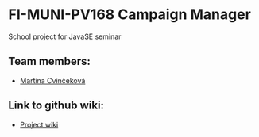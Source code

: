 # FI-MUNI-PV168 Campaign Manager 
School project for JavaSE seminar

## Team members:
* [Martina Cvinčeková](https://github.com/TheArasiD)

## Link to github wiki:
* [Project wiki](https://github.com/mbamburova/pv168-campaign-manager/wiki)
